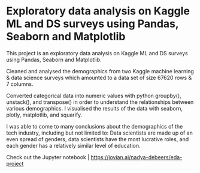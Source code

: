 # Exploratory data analysis on Kaggle ML and DS surveys using Pandas, Seaborn and Matplotlib

This project is an exploratory data analysis on Kaggle ML and DS surveys using Pandas, Seaborn and Matplotlib.

Cleaned and analysed the demographics from two Kaggle machine learning & data science surveys which amounted to a data set of size 67620 rows & 7 columns.

Converted categorical data into numeric values with python groupby(), unstack(), and transpose() in order to understand the relationships between various demographics. I visualised the results of the data with seaborn, plotly, matplotlib, and squarify.

I was able to come to many conclusions about the demographics of the tech industry, including but not limited to: Data scientists are made up of an even spread of genders, data scientists have the most lucrative roles, and each gender has a relatively similar level of education.

Check out the Jupyter notebook | https://jovian.ai/nadya-debeers/eda-project
